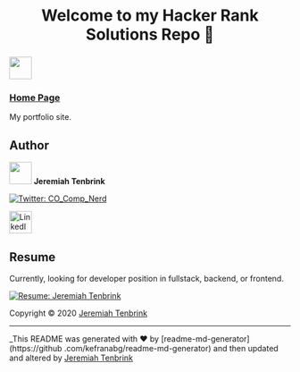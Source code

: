 
<h1 align="center">Welcome to my Hacker Rank Solutions Repo 👋</h1>

### <a href="http://tenbrink.dev"><img align="center" src="https://github-badge.vercel.app/api/badges/icons/web" height="40"></a>

### <a href="http://tenbrink.dev">Home Page</a>

My portfolio site. 

## Author

<img src="./assets/images/avatar.svg" height="40"> **Jeremiah Tenbrink**
<p>
  <a href="https://twitter.com/CO_Comp_Nerd" target="_blank">
    <img alt="Twitter: CO_Comp_Nerd" src="https://img.shields.io/twitter/follow/CO_Comp_Nerd.svg?style=social" />
  </a>
  </p>
  <p>
    <a href="https://www.linkedin.com/in/jeremiahtenbrink/" target="_blank">
        <img alt="LinkedIn: JeremiahTenbrink" src="https://github-badge.vercel.app/api/badges/linkedin/@JeremiahTenbrink" height="40"/>
      </a>
</p>

## Resume
Currently, looking for developer position in fullstack, backend, or frontend. 


  <a href="https://drive.google.com/file/d/13dwfRXEcEvPOSFiq_GHCyV5nq6pwahVX/view?usp=sharing" target="_blank">
      <img alt="Resume: Jeremiah Tenbrink" src="https://github-badge.vercel.app/api/badges/resume/JeremiahTenbrink" />
    </a>

Copyright © 2020 [Jeremiah Tenbrink](https://github.com/jeremiahtenbrink)

***
_This README was generated with ❤️ by [readme-md-generator](https://github
.com/kefranabg/readme-md-generator) and then updated and altered by
 [Jeremiah Tenbrink](https://github.com/jeremiahtenbrink)
